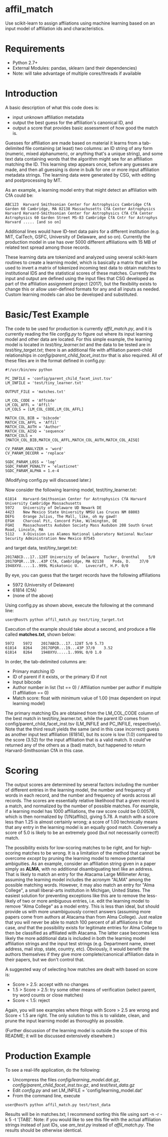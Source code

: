 # affil_match
Use scikit-learn to assign affiiations using machine learning based on an input model of affiliation ids and characteristics.

# Requirements
* Python 2.7+
* External Modules: pandas, sklearn (and their dependencies)
* Note: will take advantage of multiple cores/threads if available

# Introduction

A basic description of what this code does is: 

* input unknown affiliation metadata
* output the best guess for the affiliation's canonical ID, and 
* output a score that provides basic assessment of how good the match is.

Guesses for affiliation are made based on material it learns from a tab-delimited file containing (at least) two columns: an ID string of any form (numeric, mixed alphanumeric, or anything that's a unique string), and some text data containing words that the algorithm might see for an affiliation matching the ID.  This learning step appears once, before any guesses are made, and then all guessing is done in bulk for one or more input affiliation metadata strings.  The learning data were generated by CSG, with editing and postprocessing by MT.

As an example, a learning model entry that might detect an affiliation with CfA could be:

```
ABC123  Harvard Smithsonian Center for Astrophysics Cambridge CfA Garden 60 Cambridge, MA 02138 Massachusetts CfA Center Astrophysics Harvard Harvard-Smithsonian Center for Astrophysics CfA CfA Center Astrophysics 60 Garden Street MS-83 Cambridge CfA Cntr for Astrophys Harvard ..... [and so on]
```

Additional lines would have ID-text data pairs for a different institution (e.g. MIT, CalTech, GSFC, University of Delaware, and so on).  Currently the production model in use has over 5000 different affiliations with 15 MB of related text spread among those records.

These learning data are tokenized and analyzed using several scikit-learn routines to create a learning model, which is basically a matrix that will be used to invert a matrix of tokenized incoming test data to obtain matches to institutional IDS and the statistical scores of these matches.  Currently the input and output are defined using the input files that CSG developed as part of the affiliation assignment project (2017), but the flexibility exists to change this or allow user-defined formats for any and all inputs as needed.  Custom learning models can also be developed and substituted.

# Basic/Test Example

The code to be used for production is currently *affil_match.py*, and it is currently reading the file *config.py* to figure out where its input learning model and other data are located.  For this simple example, the learning model is located in *test/tiny_learner.txt* and the data to be tested are in *test/tiny_target.txt*; there is an additional file with affiliation parent-child relationships in *config/parent_child_facet_inst.tsv* that is also required.  All of these files are in the format defined in config.py:

```
#!/usr/bin/env python

PC_INFILE = 'config/parent_child_facet_inst.tsv'
LM_INFILE = 'test/tiny_learner.txt'

OUTPUT_FILE = 'matches.txt'

LM_COL_CODE = 'Affcode'
LM_COL_AFFL = 'Affil'
LM_COLS = [LM_COL_CODE,LM_COL_AFFL]

MATCH_COL_BIB = 'bibcode'
MATCH_COL_AFFL = 'Affil'
MATCH_COL_AUTH = 'Author'
MATCH_COL_AISQ = 'sequence'
MATCH_COLS = [MATCH_COL_BIB,MATCH_COL_AFFL,MATCH_COL_AUTH,MATCH_COL_AISQ]

CV_PARAM_ANALYZER = 'word'
CV_PARAM_DECERR = 'replace'

SGDC_PARAM_LOSS = 'log'
SGDC_PARAM_PENALTY = 'elasticnet'
SGDC_PARAM_ALPHA = 1.e-4
```
(Modifying config.py will discussed later.)

Now consider the following learning model, test/tiny_learner.txt:
```
61814	Harvard-Smithsonian Center for Astrophysics CfA Harvard University Cambridge Massachusetts
5972	University of Delaware UD Newark DE
4423	New Mexico State University NMSU Las Cruces NM 88003
DEFG	Orange Julius, The Mall, like, oh my gawd!
EFGH	Charcoal Pit, Concord Pike, Wilmington, DE
FGHI	Massachusetts Audubon Society Mass Audubon 208 South Great Road, Lincoln, MA
5112	X-Division Los Alamos National Laboratory National Nuclear Security Administration New Mexico 87545
```
and target data, test/tiny_target.txt:

```
2017ABCD...17..128T	University of Delaware	Tucker, Orenthal	5/0
2017OPQR...19...43P	CfA, Cambridge, MA 02138	Poda, D.	37/0
1948XYU.....1..999L	Miskatonic U.	Lovecraft, H.P.	0/0
```

By eye, you can guess that the target records have the following affiliations

* 5972 (University of Delaware)
* 61814 (CfA)
* (none of the above)

Using config.py as shown above, execute the following at the command line:

```
user@host% python affil_match.py test/tiny_target.txt
```

Execution of the example should take about a second, and produce a file called **matches.txt**, shown below:

```
5972	5972	2017ABCD...17..128T	5/0	5.73
61814	8264	2017OPQR...19...43P	37/0	3.52
61814	8264	1948XYU.....1..999L	0/0	1.0
```

In order, the tab-delimited columns are: 
* Primary matching ID
* ID of parent if it exists, or the primary ID if not
* Input bibcode
* Author number in list (1st == 0) / Affiliation number per author if multiple (1 affiliation == 0)
* Match score: float with minimum value of 1.00 (max dependent on input learning model)

The primary matching IDs are obtained from the LM_COL_CODE column of the best match in test/tiny_learner.txt, while the parent ID comes from config/parent_child_facet_inst.tsv (LM_INFILE and PC_INFILE, respectively).  Note that the third result yields the same (and in this case incorrect) guess as another input test affiliation (61814), but its score is low (1.0) compared to the score (3.52) for the input affiliation that is a valid match.  It could've returned any of the others as a (bad) match, but happened to return Harvard-Smithsonian CfA in this case.

# Scoring

The output scores are determined by several factors including the number of different entries in the learning model, the number and frequency of words in each record, and the number and frequency of words across all records.  The scores are essentially relative likelihood that a given record is a match, and normalized by the number of possible matches.  For example, if a learning model has 1000 affiliations, the raw score could be 0.00578, which is then normalized by (1/N(affils)), giving 5.78.  A match with a score less than 1.25 is almost certainly wrong; a score of 1.00 technically means that any entry in the learning model is an equally good match.  Conversely a score of 5.0 is likely to be an extremely good (but not necessarily correct!) match.

The possibility exists for low-scoring matches to be right, and for high-scoring matches to be wrong.  It is a limitation of the method that cannot be overcome *except* by pruning the learning model to remove potential ambiguities.  As an example, consider an affiliation string given in a paper simply as **ALMA**, with no additional disambiguating text like an address.  That is likely to match an entry for the Atacama Large Millimeter Array, assuming the learning model includes the acronym "ALMA" among the possible matching words.  However, it may also match an entry for "Alma College", a small liberal-arts institution in Michigan, United States.  The easiest solution for preventing exceptions like this are to remove the less-likely of two or more ambiguous entries, i.e. edit the learning model to remove "Alma College" as a model entry.  This is less than ideal, but should provide us with more unambiguously correct answers (assuming more papers come from authors at Atacama than from Alma College).  Just realize that you will never be able to match 100 percent of all affiliations in that case, *and* that the possibility exists for legitimate entries for Alma College to then be classified as affiliated with Atacama.  The latter case becomes less likely the more additional data is included in both the learning model affiliation strings and the input test strings (e.g. Department name, street address, mail stop, state, country, etc).  Obviously, it would benefit the authors themselves if they give more complete/canonical affiliation data in their papers, but we don't control that.

A suggested way of selecting how matches are dealt with based on score is:

* Score > 2.5: accept with no changes
* 1.5 > Score > 2.5: try some other means of verification (select parent, try word counts or close matches)
* Score < 1.5: reject

Again, you will see examples where things with Score > 2.5 are wrong and Score < 1.5 are right.  The only solution to this is to validate, clean, and prune the input learning model as thoroughly as possible.

(Further discussion of the learning model is outside the scope of this README; it will be discussed extensively elsewhere.)

# Production Example

To see a real-life application, do the following:

* Uncompress the files *config/learning_model.dat.gz*, *config/parent_child_facet_inst.tsv.gz*, and *test/test_data.gz*
* Edit *config.py* and set LM_INFILE = 'config/learning_model.dat'
* From the command line, execute
```
user@host% python affil_match.py test/test_data
```

Results will be in matches.txt; I recommend sorting this file using sort -n -r -k 5 -t '[TAB]'.  Note: if you would like to see this file with the actual affiliation strings instead of just IDs, use *am_test.py* instead of *affil_match.py*.  The results should be otherwise identical.
